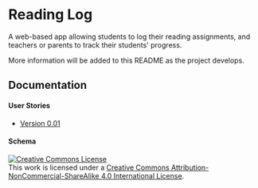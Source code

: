 # Reading Log
A web-based app allowing students to log their reading assignments, and teachers or parents to track their students' progress.

More information will be added to this README as the project develops.

## Documentation
#### User Stories
* [Version 0.01](https://github.com/webdevjeffus/reading-log/blob/master/documentation/user-stories_0-01.md)

#### Schema


<a rel="license" href="http://creativecommons.org/licenses/by-nc-sa/4.0/"><img alt="Creative Commons License" style="border-width:0" src="https://i.creativecommons.org/l/by-nc-sa/4.0/88x31.png" /></a><br />This work is licensed under a <a rel="license" href="http://creativecommons.org/licenses/by-nc-sa/4.0/">Creative Commons Attribution-NonCommercial-ShareAlike 4.0 International License</a>.
